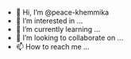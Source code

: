 - 👋 Hi, I’m @peace-khemmika
- 👀 I’m interested in ...
- 🌱 I’m currently learning ...
- 💞️ I’m looking to collaborate on ...
- 📫 How to reach me ...

<!---
peace-khemmika/peace-khemmika is a ✨ special ✨ repository because its `README.md` (this file) appears on your GitHub profile.
You can click the Preview link to take a look at your changes.
--->
